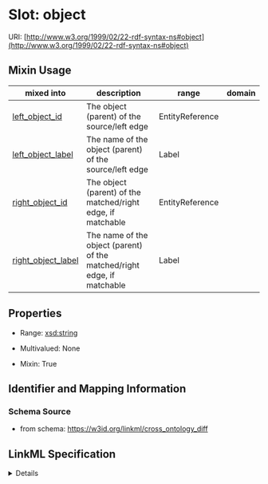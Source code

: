 # Slot: object

URI: [http://www.w3.org/1999/02/22-rdf-syntax-ns#object](http://www.w3.org/1999/02/22-rdf-syntax-ns#object)



<!-- no inheritance hierarchy -->



## Mixin Usage

| mixed into | description | range | domain |
| --- | --- | --- | --- |
| [left_object_id](left_object_id.md) | The object (parent) of the source/left edge | EntityReference |  |
| [left_object_label](left_object_label.md) | The name of the object (parent) of the source/left edge | Label |  |
| [right_object_id](right_object_id.md) | The object (parent) of the matched/right edge, if matchable | EntityReference |  |
| [right_object_label](right_object_label.md) | The name of the object (parent) of the matched/right edge, if matchable | Label |  |



## Properties

* Range: [xsd:string](http://www.w3.org/2001/XMLSchema#string)
* Multivalued: None




* Mixin: True




## Identifier and Mapping Information







### Schema Source


* from schema: https://w3id.org/linkml/cross_ontology_diff




## LinkML Specification

<details>
```yaml
name: object
from_schema: https://w3id.org/linkml/cross_ontology_diff
rank: 1000
mixin: true
slot_uri: rdf:object
alias: object
range: string

```
</details>